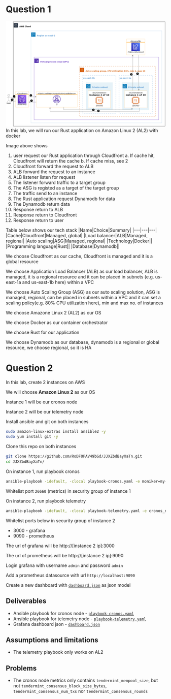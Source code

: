 # Question 1
![](question1-arch.png)
In this lab, we will run our Rust application on Amazon Linux 2 (AL2) with docker

Image above shows
1. user request our Rust application through Cloudfront
  a. If cache hit, Cloudfront will return the cache
  b. If cache miss, see 2
2. Cloudfront forward the request to ALB
3. ALB forward the request to an instance
  1. ALB listener listen for request
  2. The listener forward traffic to a target group
  3. The ASG is registed as a target of the target group
  4. The traffic send to an instance
4. The Rust application request Dynamodb for data
5. The Dynamodb return data
6. Response return to ALB
7. Response return to Cloudfront
8. Response return to user

Table below shows our tech stack
|Name|Choice|Summary|
|---|---|---|
|Cache|Cloudfront|Managed, global|
|Load balancer|ALB|Managed, regional|
|Auto scaling|ASG|Managed, regional|
|Technology|Docker||
|Programming language|Rust||
|Database|Dynamodb||

We choose Cloudfront as our cache, Cloudfront is managed and it is a global resource

We choose Application Load Balancer (ALB) as our load balancer, ALB is managed, it is a regional resource and it can be placed in subnets (e.g. us-east-1a and us-east-1b here) within a VPC

We choose Auto Scaling Group (ASG) as our auto scaling solution, ASG is managed, regional, can be placed in subnets within a VPC and it can set a scaling policy(e.g. 80% CPU utilization here), min and max no. of instances

We choose Amazone Linux 2 (AL2) as our OS

We choose Docker as our container orchestrator

We choose Rust for our application

We choose Dynamodb as our database, dynamodb is a regional or global resource, we choose regional, so it is HA

# Question 2
In this lab, create 2 instances on AWS

We will choose **Amazon Linux 2** as our OS

Instance 1 will be our cronos node

Instance 2 will be our telemetry node

Install ansible and git on both instances
```sh
sudo amazon-linux-extras install ansible2 -y
sudo yum install git -y
```

Clone this repo on both instances
```sh
git clone https://github.com/RoDFOPAV49bGd/JJXZbdBayXaTn.git
cd JJXZbdBayXaTn/
```

On instance 1, run playbook cronos
```sh
ansible-playbook -idefault, -clocal playbook-cronos.yaml -e moniker=my-awesome-node
```

Whitelist port `26660` (metrics) in security group of instance 1

On instance 2, run playbook telemetry
```sh
ansible-playbook -idefault, -clocal playbook-telemetry.yaml -e cronos_node_ip=[instance 1 ip]
```

Whitelist ports below in security group of instance 2
* 3000 - grafana
* 9090 - prometheus

The url of grafana will be http://[instance 2 ip]:3000

The url of prometheus will be http://[instance 2 ip]:9090

Login grafana with username `admin` and password `admin`

Add a prometheus datasource with url `http://localhost:9090`

Create a new dashboard with [`dashboard.json`](https://github.com/RoDFOPAV49bGd/JJXZbdBayXaTn/raw/master/dashboard.json) as json model
## Deliverables
* Ansible playbook for cronos node - [`playbook-cronos.yaml`](https://github.com/RoDFOPAV49bGd/JJXZbdBayXaTn/raw/master/playbook-cronos.yaml)
* Ansible playbook for telemetry node - [`playbook-telemetry.yaml`](https://github.com/RoDFOPAV49bGd/JJXZbdBayXaTn/raw/master/playbook-telemetry.yaml)
* Grafana dashboard json - [`dashboard.json`](https://github.com/RoDFOPAV49bGd/JJXZbdBayXaTn/raw/master/dashboard.json)
## Assumptions and limitations
* The telemetry playbook only works on AL2
## Problems
* The cronos node metrics only contains `tendermint_mempool_size`, but not `tendermint_consensus_block_size_bytes`, `tendermint_consensus_num_txs` nor `tendermint_consensus_rounds`
